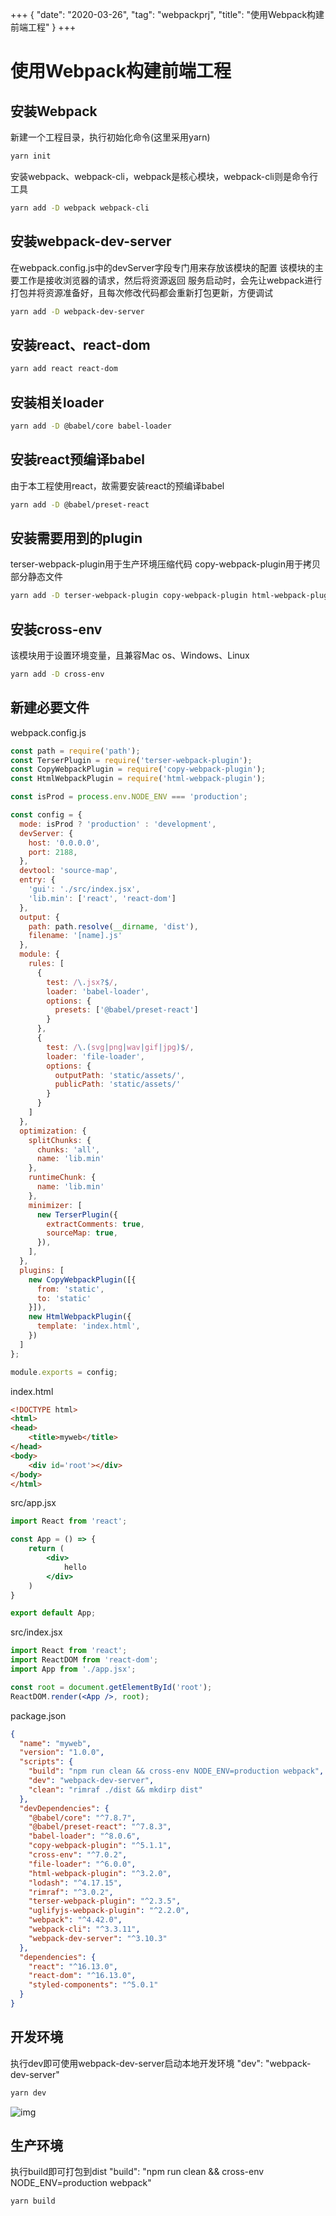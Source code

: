 +++
{
    "date": "2020-03-26",
    "tag": "webpackprj",
    "title": "使用Webpack构建前端工程"
}
+++
# 使用Webpack构建前端工程

## 安装Webpack

新建一个工程目录，执行初始化命令(这里采用yarn)

```bash
yarn init
```

安装webpack、webpack-cli，webpack是核心模块，webpack-cli则是命令行工具

```bash
yarn add -D webpack webpack-cli
```

## 安装webpack-dev-server

在webpack.config.js中的devServer字段专门用来存放该模块的配置
该模块的主要工作是接收浏览器的请求，然后将资源返回
服务启动时，会先让webpack进行打包并将资源准备好，且每次修改代码都会重新打包更新，方便调试

```bash
yarn add -D webpack-dev-server
```

## 安装react、react-dom

```bash
yarn add react react-dom
```

## 安装相关loader

```bash
yarn add -D @babel/core babel-loader
```

## 安装react预编译babel

由于本工程使用react，故需要安装react的预编译babel

```bash
yarn add -D @babel/preset-react
```

## 安装需要用到的plugin

terser-webpack-plugin用于生产环境压缩代码
copy-webpack-plugin用于拷贝部分静态文件

```bash
yarn add -D terser-webpack-plugin copy-webpack-plugin html-webpack-plugin
```

## 安装cross-env

该模块用于设置环境变量，且兼容Mac os、Windows、Linux

```bash
yarn add -D cross-env
```

## 新建必要文件

webpack.config.js

```js
const path = require('path');
const TerserPlugin = require('terser-webpack-plugin');
const CopyWebpackPlugin = require('copy-webpack-plugin');
const HtmlWebpackPlugin = require('html-webpack-plugin');

const isProd = process.env.NODE_ENV === 'production';

const config = {
  mode: isProd ? 'production' : 'development',
  devServer: {
    host: '0.0.0.0',
    port: 2188,
  },
  devtool: 'source-map',
  entry: {
    'gui': './src/index.jsx',
    'lib.min': ['react', 'react-dom']
  },
  output: {
    path: path.resolve(__dirname, 'dist'),
    filename: '[name].js'
  },
  module: {
    rules: [
      {
        test: /\.jsx?$/,
        loader: 'babel-loader',
        options: {
          presets: ['@babel/preset-react']
        }
      },
      {
        test: /\.(svg|png|wav|gif|jpg)$/,
        loader: 'file-loader',
        options: {
          outputPath: 'static/assets/',
          publicPath: 'static/assets/'
        }
      }
    ]
  },
  optimization: {
    splitChunks: {
      chunks: 'all',
      name: 'lib.min'
    },
    runtimeChunk: {
      name: 'lib.min'
    },
    minimizer: [
      new TerserPlugin({
        extractComments: true,
        sourceMap: true,
      }),
    ],
  },
  plugins: [
    new CopyWebpackPlugin([{
      from: 'static',
      to: 'static'
    }]),
    new HtmlWebpackPlugin({
      template: 'index.html',
    })
  ]
};

module.exports = config;
```

index.html

```html
<!DOCTYPE html>
<html>
<head>
    <title>myweb</title>
</head>
<body>
    <div id='root'></div>
</body>
</html>
```

src/app.jsx

```jsx
import React from 'react';

const App = () => {
    return (
        <div>
            hello
        </div>
    )
}

export default App;
```

src/index.jsx

```jsx
import React from 'react';
import ReactDOM from 'react-dom';
import App from './app.jsx';

const root = document.getElementById('root');
ReactDOM.render(<App />, root);
```

package.json

```json
{
  "name": "myweb",
  "version": "1.0.0",
  "scripts": {
    "build": "npm run clean && cross-env NODE_ENV=production webpack",
    "dev": "webpack-dev-server",
    "clean": "rimraf ./dist && mkdirp dist"
  },
  "devDependencies": {
    "@babel/core": "^7.8.7",
    "@babel/preset-react": "^7.8.3",
    "babel-loader": "^8.0.6",
    "copy-webpack-plugin": "^5.1.1",
    "cross-env": "^7.0.2",
    "file-loader": "^6.0.0",
    "html-webpack-plugin": "^3.2.0",
    "lodash": "^4.17.15",
    "rimraf": "^3.0.2",
    "terser-webpack-plugin": "^2.3.5",
    "uglifyjs-webpack-plugin": "^2.2.0",
    "webpack": "^4.42.0",
    "webpack-cli": "^3.3.11",
    "webpack-dev-server": "^3.10.3"
  },
  "dependencies": {
    "react": "^16.13.0",
    "react-dom": "^16.13.0",
    "styled-components": "^5.0.1"
  }
}
```

## 开发环境

执行dev即可使用webpack-dev-server启动本地开发环境
"dev": "webpack-dev-server"

```bash
yarn dev
```

![img](/images/webpack-fe.png)

## 生产环境

执行build即可打包到dist
"build": "npm run clean && cross-env NODE_ENV=production webpack"

```bash
yarn build
```
